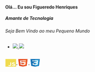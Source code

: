 #### Olá... Eu sou Figueredo Henriques
##### Amante de Tecnologia
###### Seja Bem Vindo ao meu Pequeno Mundo
- <div align="rigth">
  <a href="https://github.com/ychsfizy">
  <img height="180em" src="https://github-readme-stats.vercel.app/api?username=ychsfizy&show_icons=true&theme=dracula&include_all_commits=true&count_private=true"/>
  <img height="180em" src="https://github-readme-stats.vercel.app/api/top-langs/?username=ychsfizy&layout=compact&langs_count=7&theme=dracula"/>
</div>
 <div style="display: inline_block"><br>
  <img align="center" alt="Figueredo-Js" height="25" width="35" src="https://raw.githubusercontent.com/devicons/devicon/master/icons/javascript/javascript-plain.svg">
  <img align="center" alt="Figueredo-HTML" height="25" width="35" src="https://raw.githubusercontent.com/devicons/devicon/master/icons/html5/html5-original.svg">
  <img align="center" alt="Figueredo-CSS" height="25" width="35" src="https://raw.githubusercontent.com/devicons/devicon/master/icons/css3/css3-original.svg">
</div>
